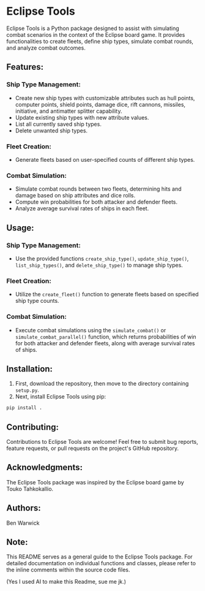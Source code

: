 # Eclipse Tools

Eclipse Tools is a Python package designed to assist with simulating combat scenarios in the context of the Eclipse board game. It provides functionalities to create fleets, define ship types, simulate combat rounds, and analyze combat outcomes.

## Features:

### Ship Type Management:
- Create new ship types with customizable attributes such as hull points, computer points, shield points, damage dice, rift cannons, missiles, initiative, and antimatter splitter capability.
- Update existing ship types with new attribute values.
- List all currently saved ship types.
- Delete unwanted ship types.

### Fleet Creation:
- Generate fleets based on user-specified counts of different ship types.

### Combat Simulation:
- Simulate combat rounds between two fleets, determining hits and damage based on ship attributes and dice rolls.
- Compute win probabilities for both attacker and defender fleets.
- Analyze average survival rates of ships in each fleet.

## Usage:

### Ship Type Management:
- Use the provided functions `create_ship_type()`, `update_ship_type()`, `list_ship_types()`, and `delete_ship_type()` to manage ship types.

### Fleet Creation:
- Utilize the `create_fleet()` function to generate fleets based on specified ship type counts.

### Combat Simulation:
- Execute combat simulations using the `simulate_combat()` or `simulate_combat_parallel()` function, which returns probabilities of win for both attacker and defender fleets, along with average survival rates of ships.

## Installation:

1. First, download the repository, then move to the directory containing `setup.py`.
2. Next, install Eclipse Tools using pip:

```bash
pip install .
```

## Contributing:

Contributions to Eclipse Tools are welcome! Feel free to submit bug reports, feature requests, or pull requests on the project's GitHub repository.

## Acknowledgments:

The Eclipse Tools package was inspired by the Eclipse board game by Touko Tahkokallio.

## Authors:

Ben Warwick

## Note:

This README serves as a general guide to the Eclipse Tools package. For detailed documentation on individual functions and classes, please refer to the inline comments within the source code files.

(Yes I used AI to make this Readme, sue me jk.)
